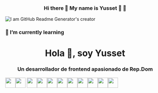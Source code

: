 ### <center> Hi there 👋 My name is Yusset :butterfly: :cherry_blossom: </center>

<p align="center">

![I am GitHub Readme Generator's creator](https://i.pinimg.com/originals/37/4c/69/374c69f39d218ff9857a7177c94be591.png) 

</p>

<b> <h3> 📜 I’m currently learning </b> </h3> 

<h1 align = "center"> Hola 👋, soy Yusset </h1>
<h3 align = "center"> Un desarrollador de frontend apasionado de Rep.Dom </h3>
 
<img height="32" width="32" src="https://img.icons8.com/color/2x/python.png" /><img height="32" width="32" src="https://img.icons8.com/color/2x/html-5.png" />
<img height="32" width="32" src="https://img.icons8.com/color/2x/css3.png" /><img height="32" width="32" src="https://simpleicons.org/icons/git.svg" /><img height="32" width="32" src="https://camo.githubusercontent.com/c82d5dbe0efc4f71771b4c656fd96b91d6103a8d/68747470733a2f2f7777772e6761747362796a732e636f6d2f4761747362792d4d6f6e6f6772616d2e737667" /><img height="32" width="32" src="https://simpleicons.org/icons/deno.svg" /><img height="32" width="32" src="https://img.icons8.com/color/2x/visual-studio-code-2019.png" /><img height="32" width="32" src="https://img.icons8.com/color/2x/ubuntu.png" /><img height="32" width="32" src="https://img.icons8.com/color/2x/hadoop-distributed-file-system.png" /><img height="32" width="32" src="https://img.icons8.com/color/2x/linux.png" /><img height="32" width="32" src="https://img.icons8.com/color/2x/more.png" />

<!--
**YussetRoque/YussetRoque** is a ✨ _special_ ✨ repository because its `README.md` (this file) appears on your GitHub profile.

Here are some ideas to get you started:

- 🔭 I’m currently working on ...
- 🌱 I’m currently learning ...
- 👯 I’m looking to collaborate on ...
- 🤔 I’m looking for help with ...
- 💬 Ask me about ...
- 📫 How to reach me: ...
- 😄 Pronouns: ...
- ⚡ Fun fact: ...
-->
